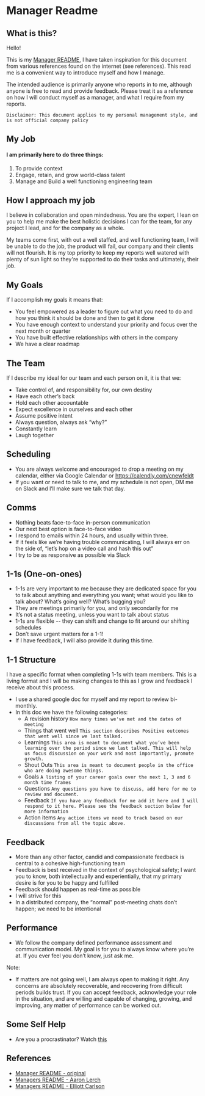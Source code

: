 # Manager Readme

## What is this?

Hello!

This is my [Manager README](https://matthewnewkirk.com/2017/09/20/share-your-manager-readme/), I have taken inspiration for this document from various references found on the internet (see references). This read me is a convenient way to introduce myself and how I manage.

The intended audience is primarily anyone who reports in to me, although anyone is free to read and provide feedback. Please treat it as a reference on how I will conduct myself as a manager, and what I require from my reports.

`Disclaimer: This document applies to my personal management style, and is not official company policy`

## My Job

#### I am primarily here to do three things:

1. To provide context
2. Engage, retain, and grow world-class talent
3. Manage and Build a well functioning engineering team

## How I approach my job

I believe in collaboration and open mindedness. You are the expert, I lean on you to help me make the best holistic decisions I can for the team, for any project I lead, and for the company as a whole.

My teams come first, with out a well staffed, and well functioning team, I will be unable to do the job, the product will fail, our company and their clients will not flourish. It is my top priority to keep my reports well watered with plenty of sun light so they're supported to do their tasks and ultimately, their job.

## My Goals

If I accomplish my goals it means that:

- You feel empowered as a leader to figure out what you need to do and how you think it should be done and then to get it done
- You have enough context to understand your priority and focus over the next month or quarter
- You have built effective relationships with others in the company
- We have a clear roadmap

## The Team

If I describe my ideal for our team and each person on it, it is that we:

- Take control of, and responsibility for, our own destiny
- Have each other’s back
- Hold each other accountable
- Expect excellence in ourselves and each other
- Assume positive intent
- Always question, always ask “why?”
- Constantly learn
- Laugh together

## Scheduling

- You are always welcome and encouraged to drop a meeting on my calendar, either via Google Calendar or https://calendly.com/cnewfeldt
- If you want or need to talk to me, and my schedule is not open, DM me on Slack and I’ll make sure we talk that day.

## Comms

- Nothing beats face-to-face in-person communication
- Our next best option is face-to-face video
- I respond to emails within 24 hours, and usually within three.
- If it feels like we’re having trouble communicating, I will always err on the side of, “let’s hop on a video call and hash this out”
- I try to be as responsive as possible via Slack

## 1-1s (One-on-ones)

- 1-1s are very important to me because they are dedicated space for you to talk about anything and everything you want; what would you like to talk about? What’s going well? What’s bugging you?
- They are meetings primarily for you, and only secondarily for me
- It’s not a status meeting, unless you want to talk about status
- 1-1s are flexible -- they can shift and change to fit around our shifting schedules
- Don’t save urgent matters for a 1-1!
- If I have feedback, I will also provide it during this time.

## 1-1 Structure

I have a specific format when completing 1-1s with team members. This is a living format and I will be making changes to this as I grow and feedback I receive about this process.

- I use a shared google doc for myself and my report to review bi-monthly.
- In this doc we have the following categories:
  - A revision history
    `How many times we've met and the dates of meeting`
  - Things that went well
    `This section describes Positive outcomes that went well since we last talked.`
  - Learnings
    `This area is meant to document what you’ve been learning over the period since we last talked. This will help us focus discussion on your work and most importantly, promote growth.`
  - Shout Outs
    `This area is meant to document people in the office who are doing awesome things.`
  - Goals
    `A listing of your career goals over the next 1, 3 and 6 month time frames`
  - Questions
    `Any questions you have to discuss, add here for me to review and document.`
  - Feedback
    `If you have any feedback for me add it here and I will respond to it here. Please see the feedback section below for more information`
  - Action items
    `Any action items we need to track based on our discussions from all the topic above.`

## Feedback

- More than any other factor, candid and compassionate feedback is central to a cohesive high-functioning team
- Feedback is best received in the context of psychological safety; I want you to know, both intellectually and experientially, that my primary desire is for you to be happy and fulfilled
- Feedback should happen as real-time as possible
- I will strive for this
- In a distributed company, the “normal” post-meeting chats don’t happen; we need to be intentional

## Performance

- We follow the company defined performance assessment and communication model. My goal is for you to always know where you’re at. If you ever feel you don’t know, just ask me.

Note:

- If matters are not going well, I am always open to making it right. Any concerns are absolutely recoverable, and recovering from difficult periods builds trust. If you can accept feedback, acknowledge your role in the situation, and are willing and capable of changing, growing, and improving, any matter of performance can be worked out.

## Some Self Help

- Are you a procrastinator? Watch [this](https://www.youtube.com/watch?v=mhFQA998WiA)

## References

- [Manager README - original](https://matthewnewkirk.com/2017/09/20/share-your-manager-readme/)
- [Managers README - Aaron Lerch](https://docs.google.com/presentation/d/1F2PWxQ-sKJ1uAlrhU9ULXOVmH-CW6dw_ufMzbFLAWHA/edit#slide=id.g2ad8ef4d23_0_11)
- [Managers README - Elliott Carlson](https://github.com/elliottcarlson/manager-readme/)

